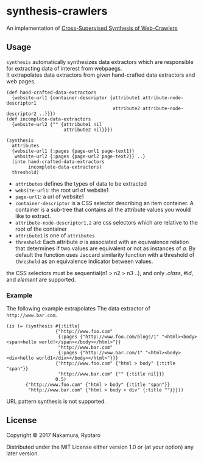 # synthesis-crawlers

An implementation of [Cross-Supervised Synthesis of Web-Crawlers](http://dl.acm.org/citation.cfm?id=2884842)

## Usage

`synthesis` automatically synthesizes data extractors which are responsible for extracting data of interest from webpaegs.  
It extrapolates data extractors from given hand-crafted data extractors and web pages.

<!-- 
presented an automatic synthesis of data extracting web crawlers
by extrapolating existing crawlers for the same category of data
from other websites.
-->
    (def hand-crafted-data-extractors 
      {website-url1 {container-descriptor {attribute1 attribute-node-descriptor1
                                           attribute2 attribute-node-descriptor2 ..}}})
    (def incomplete-data-extractors
      {website-url2 {"" {attribute1 nil
                         attribute2 nil}}})
    
    (synthesis 
      attributes
      {website-url1 {:pages {page-url1 page-text1}}
       website-url2 {:pages {page-url2 page-text2}} ..}
      (into hand-crafted-data-extractors 
            incomplete-data-extractors)
      threshold)

- `attributes` defines the types of data to be extracted
- `website-url1`: the root url of website1
- `page-url1`: a url of website1
- `container-descriptor` is a CSS selector describing an item container. A container is a sub-tree that contains all the attribute values you would like to extract.
- `attribute-node-descriptor1,2` are css selectors which are relative to the root of the container  
- `attribute1` is one of `attributes`
- `threshold`: Each attribute *a* is associated with an equivalence relation that determines if two values are equivalent or not as instances of *a*. By default the function uses Jaccard similarity function with a threshold of `threshold` as an equivalence indicator between values.

the CSS selectors must be sequential(n1 > n2 > n3 ..), and only *.class*, *#id*, and *element* are supported.

### Example

The following example extrapolates The data extractor of `http://www.bar.com`.

    (is (= (synthesis #{:title} 
                      {"http://www.foo.com" 
                       {:pages {"http://www.foo.com/blogs/1" "<html><body><span>hello world!</span></body></html>"}}
                       "http://www.bar.com" 
                       {:pages {"http://www.bar.com/1" "<html><body><div>hello world1</div></body></html>"}}}
                      {"http://www.foo.com" {"html > body" {:title "span"}}
                       "http://www.bar.com" {"" {:title nil}}}
                      0.5)
           {"http://www.foo.com" {"html > body" {:title "span"}} 
            "http://www.bar.com" {"html > body > div" {:title ""}}}))

URL pattern synthesis is not supported. 


## License

Copyright © 2017 Nakamura, Ryotaro

Distributed under the MIT License either version 1.0 or (at
your option) any later version.
